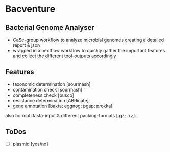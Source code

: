 # Bacventure
## Bacterial Genome Analyser
* CaSe-group workflow to analyze microbial genomes creating a detailed report & json
* wrapped in a nextflow workflow to quickly gather the important features and collect the different tool-outputs accordingly


## Features
* taxonomic determination [sourmash]
* contamination check [sourmash]
* completeness check [busco]
* resistance determination [ABRicate]
* gene annotation [bakta; eggnog; pgap; prokka]

also for mutlifasta-input & different packing-formats [.gz; .xz].

## ToDos
* [ ] plasmid [yes/no]
